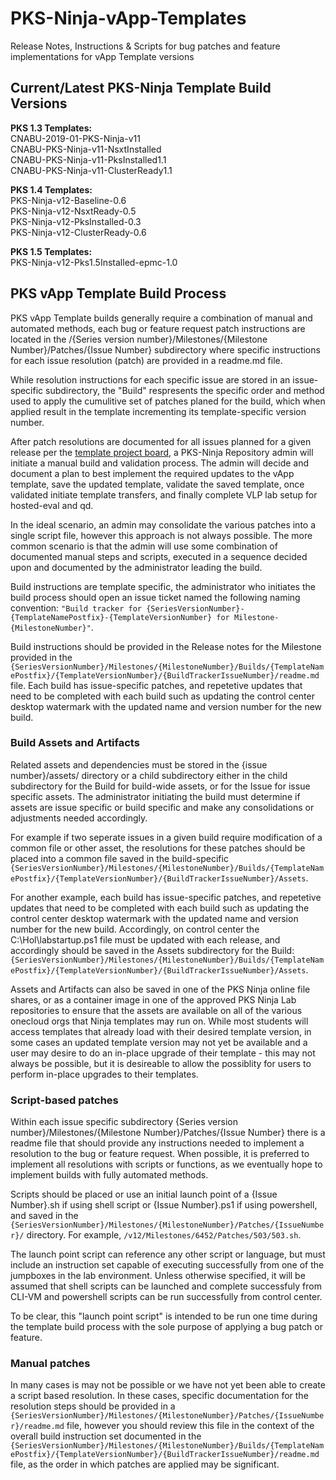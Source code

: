 # PKS-Ninja-vApp-Templates
Release Notes, Instructions & Scripts for bug patches and feature implementations for vApp Template versions

## Current/Latest PKS-Ninja Template Build Versions

**PKS 1.3 Templates:**  
CNABU-2019-01-PKS-Ninja-v11  
CNABU-PKS-Ninja-v11-NsxtInstalled  
CNABU-PKS-Ninja-v11-PksInstalled1.1  
CNABU-PKS-Ninja-v11-ClusterReady1.1  

**PKS 1.4 Templates:**  
PKS-Ninja-v12-Baseline-0.6  
PKS-Ninja-v12-NsxtReady-0.5  
PKS-Ninja-v12-PksInstalled-0.3  
PKS-Ninja-v12-ClusterReady-0.6  

**PKS 1.5 Templates:**  
PKS-Ninja-v12-Pks1.5Installed-epmc-1.0  

## PKS vApp Template Build Process

PKS vApp Template builds generally require a combination of manual and automated methods, each bug or feature request patch instructions are located in the /{Series version number}/Milestones/{Milestone Number}/Patches/{Issue Number} subdirectory where specific instructions for each issue resolution (patch) are provided in a readme.md file. 

While resolution instructions for each specific issue are stored in an issue-specific subdirectory, the "Build" respresents the specific order and method used to apply the cumulitive set of patches planed for the build, which when applied result in the template incrementing its template-specific version number. 

After patch resolutions are documented for all issues planned for a given release per the [template project board](https://github.com/CNA-Tech/PKS-Ninja/projects), a PKS-Ninja Repository admin will initiate a manual build and validation process. The admin will decide and document a plan to best implement the required updates to the vApp template, save the updated template, validate the saved template, once validated initiate template transfers, and finally complete VLP lab setup for hosted-eval and qd. 

In the ideal scenario, an admin may consolidate the various patches into a single script file, however this approach is not always possible. The more common scenario is that the admin will use some combination of documented manual steps and scripts, executed in a sequence decided upon and documented by the administrator leading the build. 

Build instructions are template specific, the administrator who initiates the build process should open an issue ticket named the following naming convention: `"Build tracker for {SeriesVersionNumber}-{TemplateNamePostfix}-{TemplateVersionNumber} for Milestone-{MilestoneNumber}"`.  

Build instructions should be provided in the Release notes for the Milestone provided in the `{SeriesVersionNumber}/Milestones/{MilestoneNumber}/Builds/{TemplateNamePostfix}/{TemplateVersionNumber}/{BuildTrackerIssueNumber}/readme.md` file. Each build has issue-specific patches, and repetetive updates that need to be completed with each build such as updating the control center desktop watermark with the updated name and version number for the new build. 

### Build Assets and Artifacts

Related assets and dependencies must be stored in the {issue number}/assets/ directory or a child subdirectory either in the child subdirectory for the Build for build-wide assets, or for the Issue for issue specific assets. The administrator initiating the build must determine if assets are issue specific or build specific and make any consolidations or adjustments needed accordingly. 

For example if two seperate issues in a given build require modification of a common file or other asset, the resolutions for these patches should be placed into a common file saved in the build-specific `{SeriesVersionNumber}/Milestones/{MilestoneNumber}/Builds/{TemplateNamePostfix}/{TemplateVersionNumber}/{BuildTrackerIssueNumber}/Assets`. 

For another example, each build has issue-specific patches, and repetetive updates that need to be completed with each build such as updating the control center desktop watermark with the updated name and version number for the new build. Accordingly, on control center the C:\Hol\labstartup.ps1 file must be updated with each release, and accordingly should be saved in the Assets subdirectory for the Build: `{SeriesVersionNumber}/Milestones/{MilestoneNumber}/Builds/{TemplateNamePostfix}/{TemplateVersionNumber}/{BuildTrackerIssueNumber}/Assets`.

Assets and Artifacts can also be saved in one of the PKS Ninja online file shares, or as a container image in one of the approved PKS Ninja Lab repositories to ensure that the assets are available on all of the various onecloud orgs that Ninja templates may run on. While most students will access templates that already load with their desired template version, in some cases an updated template version may not yet be available and a user may desire to do an in-place upgrade of their template - this may not always be possible, but it is desireable to allow the possiblity for users to perform in-place upgrades to their templates. 

### Script-based patches

Within each issue specific subdirectory {Series version number}/Milestones/{Milestone Number}/Patches/{Issue Number} there is a readme file that should provide any instructions needed to implement a resolution to the bug or feature request. When possible, it is preferred to implement all resolutions with scripts or functions, as we eventually hope to implement builds with fully automated methods. 

Scripts should be placed or use an initial launch point of a {Issue Number}.sh if using shell script or {Issue Number}.ps1 if using powershell, and saved in the `{SeriesVersionNumber}/Milestones/{MilestoneNumber}/Patches/{IssueNumber}/` directory. For example, `/v12/Milestones/6452/Patches/503/503.sh`. 

The launch point script can reference any other script or language, but must include an instruction set capable of executing successfully from one of the jumpboxes in the lab environment. Unless otherwise specified, it will be assumed that shell scripts can be launched and complete successfuly from CLI-VM and powershell scripts can be run successfully from control center. 

To be clear, this "launch point script" is intended to be run one time during the template build process with the sole purpose of applying a bug patch or feature. 

### Manual patches

In many cases is may not be possible or we have not yet been able to create a script based resolution. In these cases, specific documentation for the resolution steps should be provided in a `{SeriesVersionNumber}/Milestones/{MilestoneNumber}/Patches/{IssueNumber}/readme.md` file, however you should review this file in the context of the overall build instruction set documented in the `{SeriesVersionNumber}/Milestones/{MilestoneNumber}/Builds/{TemplateNamePostfix}/{TemplateVersionNumber}/{BuildTrackerIssueNumber}/readme.md` file, as the order in which patches are applied may be significant.

